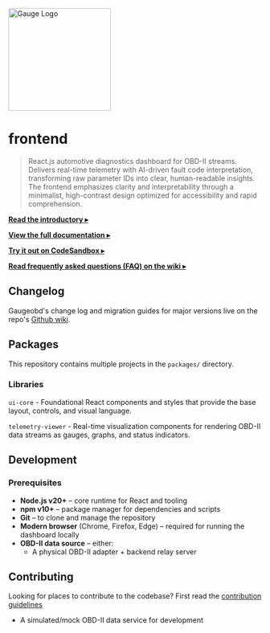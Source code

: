 <img src="https://github.com/gauge-obd/gauge-graphics/blob/main/logo_assets/black_white.png" alt="Gauge Logo" width="204"/>

# frontend
> React.js automotive diagnostics dashboard for OBD-II streams. Delivers real-time telemetry with AI-driven fault code interpretation, transforming raw parameter IDs into clear, human-readable insights. The frontend emphasizes clarity and interpretability through a minimalist, high-contrast design optimized for accessibility and rapid comprehension.

[**Read the introductory ▸**](https://medium.com/@gaugeobd/introducing-gauge-ai-powered-automotive-diagnostics-made-simple-6257b7bca05f)

[**View the full documentation ▸**](https://github.com/gauge-obd-docs)

[**Try it out on CodeSandbox ▸**](https://codesandbox.io/p/sandbox/BLANK)

[**Read frequently asked questions (FAQ) on the wiki ▸**](https://github.com/gauge-obd/frontend/wiki/Frequently%E2%80%90Asked%E2%80%90Questions)


## Changelog

Gaugeobd's change log and migration guides for major versions live on the repo's
[Github wiki](https://github.com/gauge-obd/frontend/wiki/BLANK).

## Packages

This repository contains multiple projects in the `packages/` directory.

### Libraries

`ui-core` - Foundational React components and styles that provide the base layout, controls, and visual language.

`telemetry-viewer` - Real-time visualization components for rendering OBD-II data streams as gauges, graphs, and status indicators.

## Development

### Prerequisites

- **Node.js v20+** – core runtime for React and tooling  
- **npm v10+** – package manager for dependencies and scripts  
- **Git** – to clone and manage the repository  
- **Modern browser** (Chrome, Firefox, Edge) – required for running the dashboard locally  
- **OBD-II data source** – either:  
  - A physical OBD-II adapter + backend relay server

## Contributing

Looking for places to contribute to the codebase?
First read the [contribution guidelines](https://github.com/gauge-obd/frontend/blob/main/CONTRIBUTING.md)

  - A simulated/mock OBD-II data service for development  

